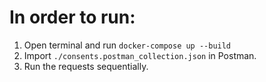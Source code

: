# In order to run:

1. Open terminal and run `docker-compose up --build`
2. Import `./consents.postman_collection.json` in Postman.
3. Run the requests sequentially.
